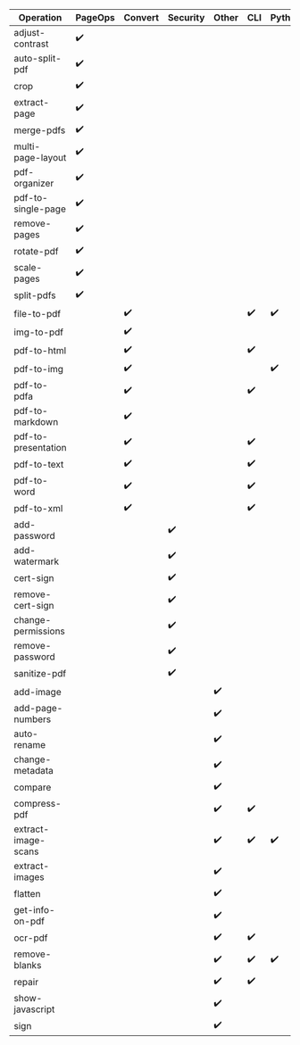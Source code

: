 | Operation           | PageOps | Convert | Security | Other | CLI | Python | OpenCV | LibreOffice | OCRmyPDF | Java | Javascript | Unoconv | Ghostscript |
| ------------------- | ------- | ------- | -------- | ----- | --- | ------ | ------ | ----------- | -------- | ---- | ---------- | ------- | ----------- |
| adjust-contrast     | ✔️       |         |          |       |     |        |        |             |          |      | ✔️          |         |             |
| auto-split-pdf      | ✔️       |         |          |       |     |        |        |             |          | ✔️    |            |         |             |
| crop                | ✔️       |         |          |       |     |        |        |             |          | ✔️    |            |         |             |
| extract-page        | ✔️       |         |          |       |     |        |        |             |          | ✔️    |            |         |             |
| merge-pdfs          | ✔️       |         |          |       |     |        |        |             |          | ✔️    |            |         |             |
| multi-page-layout   | ✔️       |         |          |       |     |        |        |             |          | ✔️    |            |         |             |
| pdf-organizer       | ✔️       |         |          |       |     |        |        |             |          | ✔️    | ✔️          |         |             |
| pdf-to-single-page  | ✔️       |         |          |       |     |        |        |             |          | ✔️    |            |         |             |
| remove-pages        | ✔️       |         |          |       |     |        |        |             |          | ✔️    |            |         |             |
| rotate-pdf          | ✔️       |         |          |       |     |        |        |             |          | ✔️    |            |         |             |
| scale-pages         | ✔️       |         |          |       |     |        |        |             |          | ✔️    |            |         |             |
| split-pdfs          | ✔️       |         |          |       |     |        |        |             |          | ✔️    |            |         |             |
| file-to-pdf         |         | ✔️       |          |       | ✔️   | ✔️      |        | ✔️           |          |      |            | ✔️       |             |
| img-to-pdf          |         | ✔️       |          |       |     |        |        |             |          | ✔️    |            |         |             |
| pdf-to-html         |         | ✔️       |          |       | ✔️   |        |        | ✔️           |          |      |            |         |             |
| pdf-to-img          |         | ✔️       |          |       |     | ✔️      |        |             |          | ✔️    |            |         |             |
| pdf-to-pdfa         |         | ✔️       |          |       | ✔️   |        |        |             | ✔️        |      |            |         | ✔️           |
| pdf-to-markdown     |         | ✔️       |          |       |     |        |        |             |          | ✔️    |            |         |             |
| pdf-to-presentation |         | ✔️       |          |       | ✔️   |        |        | ✔️           |          |      |            |         |             |
| pdf-to-text         |         | ✔️       |          |       | ✔️   |        |        | ✔️           |          |      |            |         |             |
| pdf-to-word         |         | ✔️       |          |       | ✔️   |        |        | ✔️           |          |      |            |         |             |
| pdf-to-xml          |         | ✔️       |          |       | ✔️   |        |        | ✔️           |          |      |            |         |             |
| add-password        |         |         | ✔️        |       |     |        |        |             |          | ✔️    |            |         |             |
| add-watermark       |         |         | ✔️        |       |     |        |        |             |          | ✔️    |            |         |             |
| cert-sign           |         |         | ✔️        |       |     |        |        |             |          | ✔️    |            |         |             |
| remove-cert-sign    |         |         | ✔️        |       |     |        |        |             |          | ✔️    |            |         |             |
| change-permissions  |         |         | ✔️        |       |     |        |        |             |          | ✔️    |            |         |             |
| remove-password     |         |         | ✔️        |       |     |        |        |             |          | ✔️    |            |         |             |
| sanitize-pdf        |         |         | ✔️        |       |     |        |        |             |          | ✔️    |            |         |             |
| add-image           |         |         |          | ✔️     |     |        |        |             |          | ✔️    |            |         |             |
| add-page-numbers    |         |         |          | ✔️     |     |        |        |             |          | ✔️    |            |         |             |
| auto-rename         |         |         |          | ✔️     |     |        |        |             |          | ✔️    |            |         |             |
| change-metadata     |         |         |          | ✔️     |     |        |        |             |          | ✔️    |            |         |             |
| compare             |         |         |          | ✔️     |     |        |        |             |          |      | ✔️          |         |             |
| compress-pdf        |         |         |          | ✔️     | ✔️   |        |        |             | ✔️        |      |            |         | ✔️           |
| extract-image-scans |         |         |          | ✔️     | ✔️   | ✔️      | ✔️      |             |          |      |            |         |             |
| extract-images      |         |         |          | ✔️     |     |        |        |             |          | ✔️    |            |         |             |
| flatten             |         |         |          | ✔️     |     |        |        |             |          |      | ✔️          |         |             |
| get-info-on-pdf     |         |         |          | ✔️     |     |        |        |             |          | ✔️    |            |         |             |
| ocr-pdf             |         |         |          | ✔️     | ✔️   |        |        |             | ✔️        |      |            |         |             |
| remove-blanks       |         |         |          | ✔️     | ✔️   | ✔️      | ✔️      |             |          |      |            |         |             |
| repair              |         |         |          | ✔️     | ✔️   |        |        | ✔️           |          |      |            |         | ✔️           |
| show-javascript     |         |         |          | ✔️     |     |        |        |             |          |      | ✔️          |         |             |
| sign                |         |         |          | ✔️     |     |        |        |             |          |      | ✔️          |         |             |
